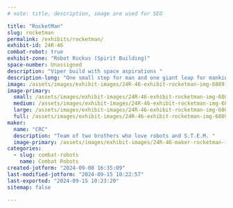 ```yaml
---
# note: title, description, image are used for SEO

title: "RocketMan"
slug: rocketman
permalink: /exhibits/rocketman/
exhibit-id: 24R-46
combat-robot: true
exhibit-zone: "Robot Ruckus (Spirit Building)"
space-number: Unassigned
description: "Viper build with space aspirations "
description-long: "One small step for man and one giant leap for mankind. To aspire to greatness and advancements on earth sometimes you have to look to the stars. "
image: /assets/images/exhibit-images/24R-46-exhibit-rocketman-img-6809-large.jpeg
image-primary: 
  small: /assets/images/exhibit-images/24R-46-exhibit-rocketman-img-6809-small.jpeg
  medium: /assets/images/exhibit-images/24R-46-exhibit-rocketman-img-6809-medium.jpeg
  large: /assets/images/exhibit-images/24R-46-exhibit-rocketman-img-6809-large.jpeg
  full: /assets/images/exhibit-images/24R-46-exhibit-rocketman-img-6809-full.jpeg
maker: 
  name: "CRC"
  description: "Team of two brothers who love robots and S.T.E.M. "
  image-primary: /assets/images/exhibit-images/24R-46-maker-rocketman-img-6808-medium.jpeg
categories: 
  - slug: combat-robots
    name: Combat Robots
created-jotform: "2024-09-08 16:35:09"
last-modified-jotform: "2024-09-15 10:22:57"
last-exported: "2024-09-15 10:23:20"
sitemap: false

---
```

